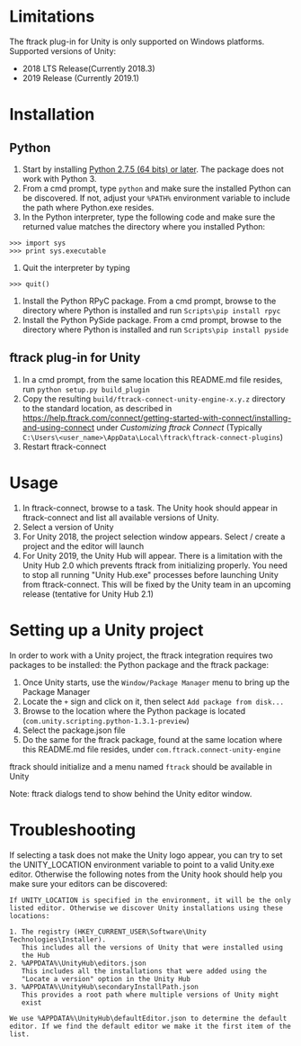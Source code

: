 # Limitations
The ftrack plug-in for Unity is only supported on Windows platforms.
Supported versions of Unity:
* 2018 LTS Release(Currently 2018.3)
* 2019 Release (Currently 2019.1)

# Installation

## Python
1. Start by installing [Python 2.7.5 (64 bits) or later](https://www.python.org/downloads/release/python-2716/). 
The package does not work with Python 3.
1. From a cmd prompt, type `python` and make sure the installed Python can be 
discovered. If not, adjust your `%PATH%` environment variable to include the path
where Python.exe resides.
1. In the Python interpreter, type the following code and make sure the returned value matches the directory where you installed Python:
```
>>> import sys
>>> print sys.executable
```
1. Quit the interpreter by typing
```
>>> quit()
```
1. Install the Python RPyC package. From a cmd prompt, browse to the directory 
where Python is installed and run `Scripts\pip install rpyc`
1. Install the Python PySide package. From a cmd prompt, browse to the directory 
where Python is installed and run `Scripts\pip install pyside`

## ftrack plug-in for Unity
1. In a cmd prompt, from the same location this README.md file resides, run 
`python setup.py build_plugin`
1. Copy the resulting `build/ftrack-connect-unity-engine-x.y.z` directory to the 
standard location, as described in 
https://help.ftrack.com/connect/getting-started-with-connect/installing-and-using-connect 
under *Customizing ftrack Connect* (Typically 
`C:\Users\<user_name>\AppData\Local\ftrack\ftrack-connect-plugins`)
1. Restart ftrack-connect

# Usage
1. In ftrack-connect, browse to a task. The Unity hook should appear in 
ftrack-connect and list all available versions of Unity. 
1. Select a version of Unity
  1. For Unity 2018, the project selection window appears. Select / create a 
  project and the editor will launch
  1. For Unity 2019, the Unity Hub will appear. There is a limitation with the 
Unity Hub 2.0 which prevents ftrack from initializing properly. You need to 
stop all running "Unity Hub.exe" processes before launching Unity from 
ftrack-connect. This will be fixed by the Unity team in an upcoming release 
(tentative for Unity Hub 2.1)

# Setting up a Unity project
In order to work with a Unity project, the ftrack integration requires two 
packages to be installed: the Python package and the ftrack package:
1. Once Unity starts, use the `Window/Package Manager` menu to bring up the 
Package Manager
1. Locate the `+` sign and click on it, then select `Add package from disk...`
1. Browse to the location where the Python package is located 
(`com.unity.scripting.python-1.3.1-preview`)
1. Select the package.json file
1. Do the same for the ftrack package, found at the same location where 
this README.md file resides, under `com.ftrack.connect-unity-engine`

ftrack should initialize and a menu named `ftrack` should be available in Unity

Note: ftrack dialogs tend to show behind the Unity editor window.

# Troubleshooting
If selecting a task does not make the Unity logo appear, you can try to set the 
UNITY_LOCATION environment variable to point to a valid Unity.exe editor. 
Otherwise the following notes from the Unity hook should help you make sure your 
editors can be discovered:
```
If UNITY_LOCATION is specified in the environment, it will be the only 
listed editor. Otherwise we discover Unity installations using these 
locations:

1. The registry (HKEY_CURRENT_USER\Software\Unity Technologies\Installer).
   This includes all the versions of Unity that were installed using 
   the Hub
2. %APPDATA%\UnityHub\editors.json
   This includes all the installations that were added using the 
   "Locate a version" option in the Unity Hub
3. %APPDATA%\UnityHub\secondaryInstallPath.json
   This provides a root path where multiple versions of Unity might 
   exist
   
We use %APPDATA%\UnityHub\defaultEditor.json to determine the default 
editor. If we find the default editor we make it the first item of the 
list. 
```
